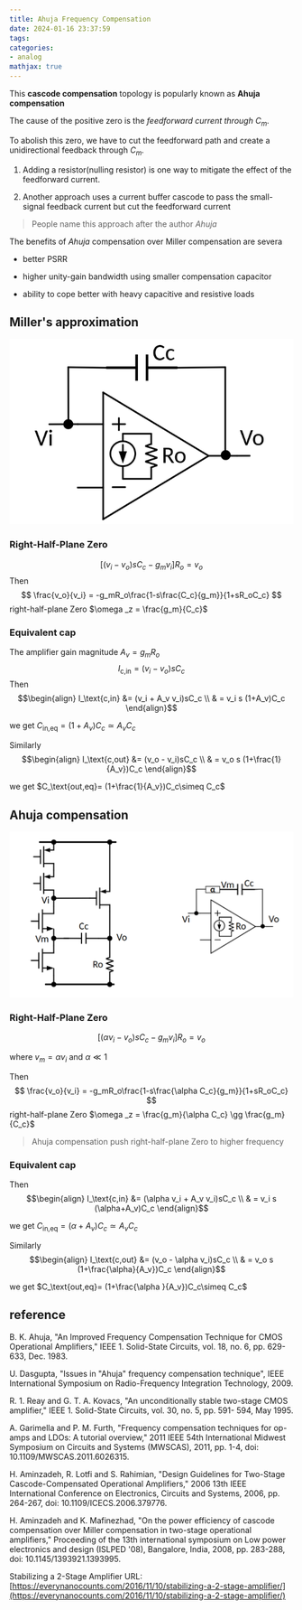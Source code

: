 ```yaml
---
title: Ahuja Frequency Compensation
date: 2024-01-16 23:37:59
tags:
categories:
- analog
mathjax: true
---
```


This **cascode compensation** topology is popularly known as **Ahuja compensation**

The cause of the positive zero is the *feedforward current through $C_m$*.

To abolish this zero, we have to cut the feedforward path and create a unidirectional feedback through $C_m$.

1. Adding a resistor(nulling resistor) is one way to mitigate the effect of the feedforward current.

2. Another approach uses a current buffer cascode to pass the small-signal feedback current but cut the feedforward current

> People name this approach after the author *Ahuja*


The benefits of *Ahuja* compensation over Miller compensation are severa

- better PSRR

- higher unity-gain bandwidth using smaller compensation capacitor

- ability to cope better with heavy capacitive and resistive loads


> 

## Miller's approximation

![image-20240130224043511](ahuja/image-20240130224043511.png)

### Right-Half-Plane Zero

$$
\left[(v_i - v_o)sC_c - g_m v_i\right]R_o = v_o
$$
Then
$$
\frac{v_o}{v_i} = -g_mR_o\frac{1-s\frac{C_c}{g_m}}{1+sR_oC_c}
$$
 right-half-plane Zero $\omega _z = \frac{g_m}{C_c}$

### Equivalent cap

The amplifier gain magnitude $A_v = g_m R_o$
$$
I_\text{c,in} = (v_i - v_o)sC_c
$$
Then
$$\begin{align}
I_\text{c,in}  &= (v_i + A_v v_i)sC_c \\
& = v_i s (1+A_v)C_c
\end{align}$$

we get $C_\text{in,eq}= (1+A_v)C_c\simeq A_vC_c$

Similarly
$$\begin{align}
I_\text{c,out}  &= (v_o - v_i)sC_c \\
& = v_o s (1+\frac{1}{A_v})C_c
\end{align}$$

we get $C_\text{out,eq}= (1+\frac{1}{A_v})C_c\simeq C_c$



## Ahuja compensation

![image-20240130233532624](ahuja/image-20240130233532624.png)

### Right-Half-Plane Zero

$$
\left[(\alpha v_i - v_o)sC_c - g_m v_i\right]R_o = v_o
$$

where $v_m = \alpha v_i$ and $\alpha \ll 1$

Then
$$
\frac{v_o}{v_i} = -g_mR_o\frac{1-s\frac{\alpha C_c}{g_m}}{1+sR_oC_c}
$$
 right-half-plane Zero $\omega _z = \frac{g_m}{\alpha C_c} \gg \frac{g_m}{C_c}$

> Ahuja compensation push right-half-plane Zero to higher frequency



### Equivalent cap

Then
$$\begin{align}
I_\text{c,in}  &= (\alpha v_i + A_v v_i)sC_c \\
& = v_i s (\alpha+A_v)C_c
\end{align}$$

we get $C_\text{in,eq}= (\alpha+A_v)C_c\simeq A_v C_c$

Similarly
$$\begin{align}
I_\text{c,out}  &= (v_o - \alpha v_i)sC_c \\
& = v_o s (1+\frac{\alpha}{A_v})C_c
\end{align}$$

we get $C_\text{out,eq}= (1+\frac{\alpha }{A_v})C_c\simeq C_c$



## reference

B. K. Ahuja, "An Improved Frequency Compensation Technique for CMOS Operational Amplifiers," IEEE 1. Solid-State Circuits, vol. 18, no. 6, pp. 629-633, Dec. 1983.

U. Dasgupta, "Issues in "Ahuja" frequency compensation technique", IEEE International Symposium on Radio-Frequency Integration Technology, 2009.

R. 1. Reay and G. T. A. Kovacs, "An unconditionally stable two-stage CMOS amplifier," IEEE 1. Solid-State Circuits, vol. 30, no. 5, pp. 591- 594, May 1995. 

A. Garimella and P. M. Furth, "Frequency compensation techniques for op-amps and LDOs: A tutorial overview," 2011 IEEE 54th International Midwest Symposium on Circuits and Systems (MWSCAS), 2011, pp. 1-4, doi: 10.1109/MWSCAS.2011.6026315.

H. Aminzadeh, R. Lotfi and S. Rahimian, "Design Guidelines for Two-Stage Cascode-Compensated Operational Amplifiers," 2006 13th IEEE International Conference on Electronics, Circuits and Systems, 2006, pp. 264-267, doi: 10.1109/ICECS.2006.379776.

H. Aminzadeh and K. Mafinezhad, "On the power efficiency of cascode compensation over Miller compensation in two-stage operational amplifiers," Proceeding of the 13th international symposium on Low power electronics and design (ISLPED '08), Bangalore, India, 2008, pp. 283-288, doi: 10.1145/1393921.1393995.

Stabilizing a 2-Stage Amplifier URL:[https://everynanocounts.com/2016/11/10/stabilizing-a-2-stage-amplifier/](https://everynanocounts.com/2016/11/10/stabilizing-a-2-stage-amplifier/)

